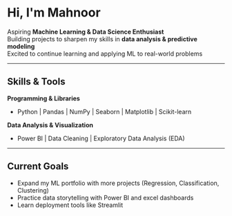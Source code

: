 # Hi, I'm Mahnoor 

 Aspiring **Machine Learning & Data Science Enthusiast**  
 Building projects to sharpen my skills in **data analysis & predictive modeling**  
 Excited to continue learning and applying ML to real-world problems  

---

##  Skills & Tools

**Programming & Libraries**  
- Python  | Pandas | NumPy | Seaborn | Matplotlib | Scikit-learn  

**Data Analysis & Visualization**  
- Power BI | Data Cleaning | Exploratory Data Analysis (EDA)  

---

##  Current Goals
- Expand my ML portfolio with more projects (Regression, Classification, Clustering)  
- Practice data storytelling with Power BI and excel dashboards  
- Learn deployment tools like Streamlit  
